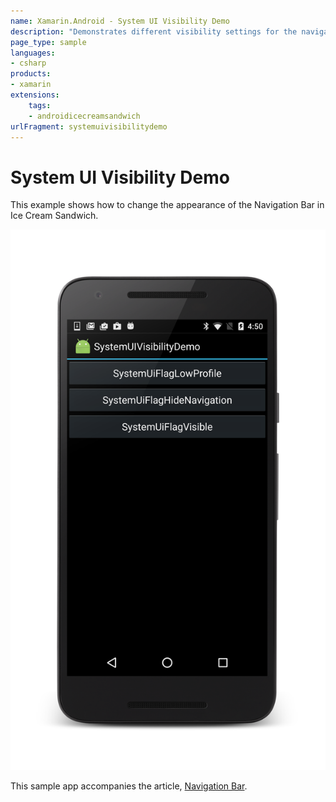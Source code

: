 ```yaml
---
name: Xamarin.Android - System UI Visibility Demo
description: "Demonstrates different visibility settings for the navigation bar (Android Ice Cream Sandwich)"
page_type: sample
languages:
- csharp
products:
- xamarin
extensions:
    tags:
    - androidicecreamsandwich
urlFragment: systemuivisibilitydemo
---
```

# System UI Visibility Demo

This example shows how to change the appearance of the Navigation Bar in Ice Cream Sandwich.

![Different navigation bar view options in Android](Screenshots/screenshot.png)

This sample app accompanies the article,
[Navigation Bar](https://docs.microsoft.com/xamarin/android/user-interface/controls/navigation-bar).
